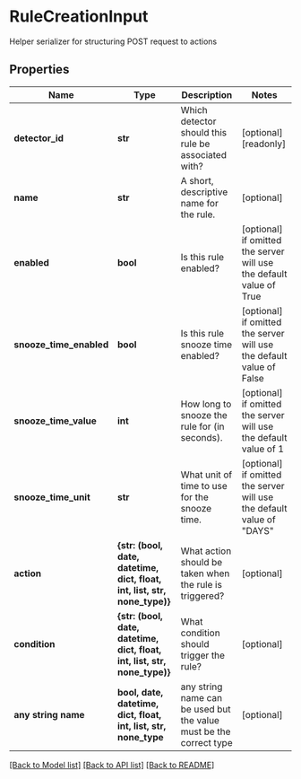# RuleCreationInput

Helper serializer for structuring POST request to actions

## Properties
Name | Type | Description | Notes
------------ | ------------- | ------------- | -------------
**detector_id** | **str** | Which detector should this rule be associated with? | [optional] [readonly] 
**name** | **str** | A short, descriptive name for the rule. | [optional] 
**enabled** | **bool** | Is this rule enabled? | [optional]  if omitted the server will use the default value of True
**snooze_time_enabled** | **bool** | Is this rule snooze time enabled? | [optional]  if omitted the server will use the default value of False
**snooze_time_value** | **int** | How long to snooze the rule for (in seconds). | [optional]  if omitted the server will use the default value of 1
**snooze_time_unit** | **str** | What unit of time to use for the snooze time. | [optional]  if omitted the server will use the default value of "DAYS"
**action** | **{str: (bool, date, datetime, dict, float, int, list, str, none_type)}** | What action should be taken when the rule is triggered? | [optional] 
**condition** | **{str: (bool, date, datetime, dict, float, int, list, str, none_type)}** | What condition should trigger the rule? | [optional] 
**any string name** | **bool, date, datetime, dict, float, int, list, str, none_type** | any string name can be used but the value must be the correct type | [optional]

[[Back to Model list]](../README.md#documentation-for-models) [[Back to API list]](../README.md#documentation-for-api-endpoints) [[Back to README]](../README.md)


